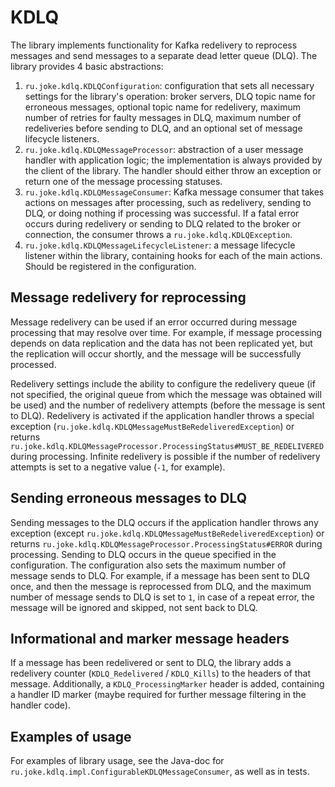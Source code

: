 # KDLQ

The library implements functionality for Kafka redelivery to reprocess messages and send messages to a separate dead letter queue (DLQ). 
The library provides 4 basic abstractions:
1. ```ru.joke.kdlq.KDLQConfiguration```: configuration that sets all necessary settings for the library's operation: 
broker servers, DLQ topic name for erroneous messages, optional topic name for redelivery, maximum number of retries for faulty messages in DLQ, 
maximum number of redeliveries before sending to DLQ, and an optional set of message lifecycle listeners.
2. ```ru.joke.kdlq.KDLQMessageProcessor```: abstraction of a user message handler with application logic; 
the implementation is always provided by the client of the library. The handler should either throw an exception or return one of the message processing statuses.
3. ```ru.joke.kdlq.KDLQMessageConsumer```: Kafka message consumer that takes actions on messages after processing, such as redelivery, sending to DLQ, 
or doing nothing if processing was successful. If a fatal error occurs during redelivery or sending to DLQ related to the broker or connection, 
the consumer throws a ```ru.joke.kdlq.KDLQException```.
4. ```ru.joke.kdlq.KDLQMessageLifecycleListener```: a message lifecycle listener within the library, containing hooks for each of the main actions. Should be registered in the configuration.

## Message redelivery for reprocessing
Message redelivery can be used if an error occurred during message processing that may resolve over time. 
For example, if message processing depends on data replication and the data has not been replicated yet, 
but the replication will occur shortly, and the message will be successfully processed.

Redelivery settings include the ability to configure the redelivery queue (if not specified, the original queue from which the message was obtained will be used) 
and the number of redelivery attempts (before the message is sent to DLQ). Redelivery is activated if the application handler 
throws a special exception (```ru.joke.kdlq.KDLQMessageMustBeRedeliveredException```) or returns ```ru.joke.kdlq.KDLQMessageProcessor.ProcessingStatus#MUST_BE_REDELIVERED``` 
during processing. Infinite redelivery is possible if the number of redelivery attempts is set to a negative value (```-1```, for example).

## Sending erroneous messages to DLQ
Sending messages to the DLQ occurs if the application handler throws any exception (except ```ru.joke.kdlq.KDLQMessageMustBeRedeliveredException```) 
or returns ```ru.joke.kdlq.KDLQMessageProcessor.ProcessingStatus#ERROR``` during processing. Sending to DLQ occurs in the queue specified in the configuration. 
The configuration also sets the maximum number of message sends to DLQ. For example, if a message has been sent to DLQ once, and then the message is reprocessed 
from DLQ, and the maximum number of message sends to DLQ is set to ```1```, in case of a repeat error, the message will be ignored and skipped, not sent back to DLQ.

## Informational and marker message headers
If a message has been redelivered or sent to DLQ, the library adds a redelivery counter (```KDLQ_Redelivered``` / ```KDLQ_Kills```) to the headers of that message. 
Additionally, a ```KDLQ_ProcessingMarker``` header is added, containing a handler ID marker (maybe required for further message filtering in the handler code).

## Examples of usage
For examples of library usage, see the Java-doc for ```ru.joke.kdlq.impl.ConfigurableKDLQMessageConsumer```, as well as in tests.